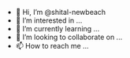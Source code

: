 - 👋 Hi, I’m @shital-newbeach
- 👀 I’m interested in ...
- 🌱 I’m currently learning ...
- 💞️ I’m looking to collaborate on ...
- 📫 How to reach me ...

<!---
shital-newbeach/shital-newbeach is a ✨ special ✨ repository because its `README.md` (this file) appears on your GitHub profile.
You can click the Preview link to take a look at your changes.
--->
